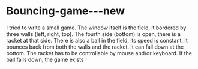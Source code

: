 # Bouncing-game---new

I tried to write a small game. The window itself is the field, it bordered by three walls (left, right, top). The fourth side (bottom) is open, there is a racket at that side. There is also a ball in the field, its speed is constant. It bounces back from both the walls and the racket. It can fall down at the bottom. The racket has to be controllable by mouse and/or keyboard. If the ball falls down, the game exists
